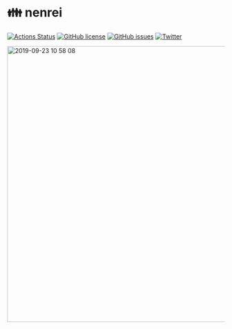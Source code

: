 # :family: nenrei

[![Actions Status](https://github.com/sprout2000/nenrei/workflows/build/badge.svg)](https://github.com/{owner}/{repo}/actions)
[![GitHub license](https://img.shields.io/github/license/sprout2000/nenrei)](https://github.com/sprout2000/nenrei/blob/master/LICENSE.txt)
[![GitHub issues](https://img.shields.io/github/issues/sprout2000/nenrei)](https://github.com/sprout2000/nenrei/issues)
[![Twitter](https://img.shields.io/twitter/url/https/github.com/sprout2000/nenrei?style=social)](https://twitter.com/intent/tweet?text=Wow:&url=https%3A%2F%2Fgithub.com%2Fsprout2000%2Fnenrei)

<img width="640" alt="2019-09-23 10 58 08" src="https://user-images.githubusercontent.com/52094761/65398256-1de64d80-ddf1-11e9-8226-aac952c502fe.png">
